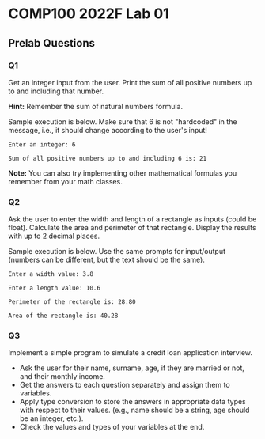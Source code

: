 # COMP100 2022F Lab 01 
## Prelab Questions


### Q1
Get an integer input from the user. Print the sum of all positive numbers up to and including that number.

**Hint:** Remember the sum of natural numbers formula. 

Sample execution is below. Make sure that 6 is not "hardcoded" in the message, i.e., it should change according to the user's input!

```
Enter an integer: 6

Sum of all positive numbers up to and including 6 is: 21   
```

**Note:**  You can also try implementing other mathematical formulas you remember from your math classes.   


### Q2

Ask the user to enter the width and length of a rectangle as inputs (could be float). Calculate the area and perimeter of that rectangle. Display the results with up to 2 decimal places.

Sample execution is below. Use the same prompts for input/output (numbers can be different, but the text should be the same).

```
Enter a width value: 3.8

Enter a length value: 10.6

Perimeter of the rectangle is: 28.80

Area of the rectangle is: 40.28
```

### Q3

Implement a simple program to simulate a credit loan application interview. 
- Ask the user for their name, surname, age, if they are married or not, and their monthly income.
- Get the answers to each question separately and assign them to variables.
- Apply type conversion to store the answers in appropriate data types with respect to their values. (e.g., name should be a string, age should be an integer, etc.).
- Check the values and types of your variables at the end.